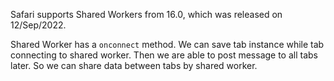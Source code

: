 Safari supports Shared Workers from 16.0, which was released on 12/Sep/2022.

Shared Worker has a `onconnect` method. 
We can save tab instance while tab connecting to shared worker.
Then we are able to post message to all tabs later.
So we can share data between tabs by shared worker.
